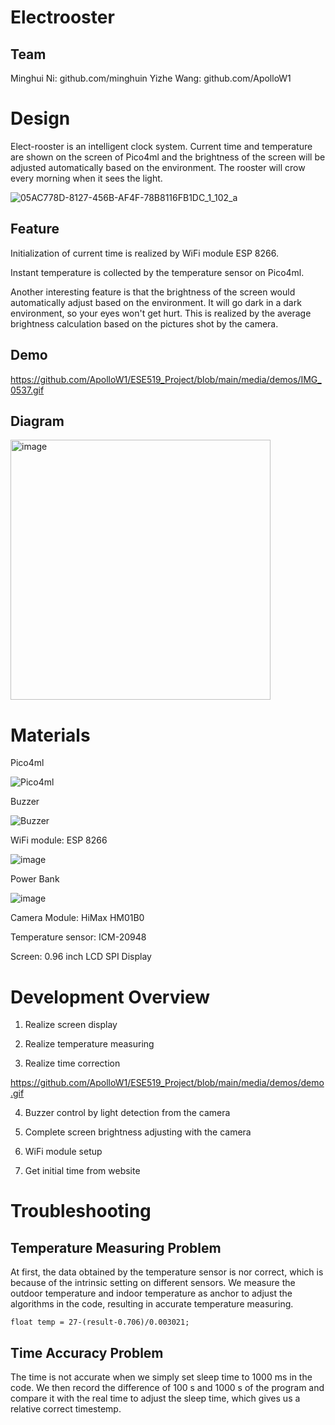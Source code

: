 # Electrooster

## Team 
Minghui Ni: github.com/minghuin
Yizhe Wang: github.com/ApolloW1
# Design
Elect-rooster is an intelligent clock system. Current time and temperature are shown on the screen of Pico4ml and the brightness of the screen will be adjusted automatically based on the environment. The rooster will crow every morning when it sees the light. 


![05AC778D-8127-456B-AF4F-78B8116FB1DC_1_102_a](https://user-images.githubusercontent.com/114015725/209373902-898495f5-73e6-4c86-8a3a-431418999f2f.jpeg)


## Feature
Initialization of current time is realized by WiFi module ESP 8266.

Instant temperature is collected by the temperature sensor on Pico4ml. 

Another interesting feature is that the brightness of the screen would automatically adjust based on the environment. It will go dark in a dark environment, so your eyes won't get hurt. This is realized by the average brightness calculation based on the pictures shot by the camera. 


## Demo

https://github.com/ApolloW1/ESE519_Project/blob/main/media/demos/IMG_0537.gif

## Diagram
<img width="416" alt="image" src="https://user-images.githubusercontent.com/114015725/209372855-7c0fa8dc-8ebf-4236-869c-a21c33068fa6.png">



# Materials

Pico4ml

![Pico4ml](https://user-images.githubusercontent.com/114015725/205458189-9b1b5b24-a74c-4aa0-a191-84875c989ed5.jpg)

Buzzer

![Buzzer](https://user-images.githubusercontent.com/114015725/205458210-97050459-0119-4827-a8aa-bbd22abb02c5.jpg)

WiFi module: ESP 8266

![image](https://user-images.githubusercontent.com/114015725/209374495-b5291494-da7f-4a66-b245-02f6b96bf956.png)

Power Bank

![image](https://user-images.githubusercontent.com/114015725/209374758-8889ebb5-f520-4abe-a14f-5af2d1fd0105.png)

Camera Module: HiMax HM01B0

Temperature sensor: ICM-20948

Screen: 0.96 inch LCD SPI Display

# Development Overview
1. Realize screen display
 
2. Realize temperature measuring

3. Realize time correction

https://github.com/ApolloW1/ESE519_Project/blob/main/media/demos/demo.gif

4. Buzzer control by light detection from the camera

5. Complete screen brightness adjusting with the camera

6. WiFi module setup

7. Get initial time from website

# Troubleshooting
## Temperature Measuring Problem
At first, the data obtained by the temperature sensor is nor correct, which is because of the intrinsic setting on different sensors. We measure the outdoor temperature and indoor temperature as anchor to adjust the algorithms in the code, resulting in accurate temperature measuring.
```
float temp = 27-(result-0.706)/0.003021;
```

## Time Accuracy Problem
The time is not accurate when we simply set sleep time to 1000 ms in the code. We then record the difference of 100 s and 1000 s of the program and compare it with the real time to adjust the sleep time, which gives us a relative correct timestemp.
